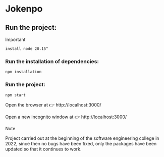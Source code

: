 # Jokenpo

## Run the project:

> [!IMPORTANT]
> `install node 20.15^`

### Run the installation of dependencies:

`npm installation`

### Run the project:

`npm start`

Open the browser at 👉 http://localhost:3000/

Open a new incognito window at 👉 http://localhost:3000/

> [!NOTE]
> Project carried out at the beginning of the software engineering college in 2022, since then no bugs have been fixed, only the packages have been updated so that it continues to work.
